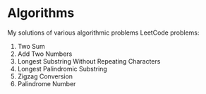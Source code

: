 # Algorithms
My solutions of various algorithmic problems
LeetCode problems:
  1. Two Sum
  2. Add Two Numbers
  3. Longest Substring Without Repeating Characters
  5. Longest Palindromic Substring
  6. Zigzag Conversion
  9. Palindrome Number
